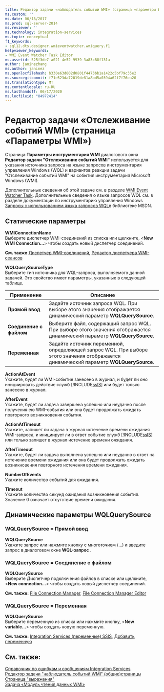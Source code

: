 ```yaml
---
title: Редактор задачи «наблюдатель событий WMI» (страница «параметры WMI») | Документация Майкрософт
ms.custom: ''
ms.date: 06/13/2017
ms.prod: sql-server-2014
ms.reviewer: ''
ms.technology: integration-services
ms.topic: conceptual
f1_keywords:
- sql12.dts.designer.wmieventwatcher.wmiquery.f1
helpviewer_keywords:
- WMI Event Watcher Task Editor
ms.assetid: 525f3de7-a021-4e52-9939-3a83c88f131a
author: janinezhang
ms.author: janinez
ms.openlocfilehash: b330e63d802d0801f4473bb1a1422c5bf79c35e2
ms.sourcegitcommit: f71e523da72019de81a8bd5a0394a62f7f76ea20
ms.translationtype: MT
ms.contentlocale: ru-RU
ms.lasthandoff: 06/17/2020
ms.locfileid: "84972414"
---
```

# <a name="wmi-event-watcher-task-editor-wmi-options-page"></a>Редактор задачи «Отслеживание событий WMI» (страница «Параметры WMI»)
  Страница **Параметры инструментария WMI** диалогового окна **Редактор задачи "Отслеживание событий WMI"** используется для указания источника запроса на языке запросов инструментария управления Windows (WQL) и вариантов реакции задачи "Отслеживание событий WMI" на события инструментария Microsoft Windows (WMI).  
  
 Дополнительные сведения об этой задаче см. в разделе [WMI Event Watcher Task](control-flow/wmi-event-watcher-task.md). Дополнительные сведения о языке запросов WQL см. в разделе документации по инструментарию управления Windows [Запросы с использованием языка запросов WQL](https://go.microsoft.com/fwlink/?LinkId=79045)в библиотеке MSDN.  
  
## <a name="static-options"></a>Статические параметры  
 **WMIConnectionName**  
 Выберите диспетчер WMI-соединений из списка или щелкните, \<**New WMI Connection...**> чтобы создать новый диспетчер соединений.  
  
 **См. также** [Диспетчер WMI-соединений](connection-manager/wmi-connection-manager.md), [Редактор диспетчера WMI-сеансов](../../2014/integration-services/wmi-connection-manager-editor.md)  
  
 **WQLQuerySourceType**  
 Выберите тип источника для WQL-запроса, выполняемого данной задачей. Это свойство имеет параметры, указанные в следующей таблице.  
  
|Применение|Описание|  
|-----------|-----------------|  
|**Прямой ввод**|Задайте источник запроса WQL. При выборе этого значения отображается динамический параметр **WQLQuerySource**.|  
|**Соединение с файлом**|Выберите файл, содержащий запрос WQL. При выборе этого значения отображается динамический параметр **WQLQuerySource**.|  
|**Переменная**|Задайте источник переменной, определяющей запрос WQL. При выборе этого значения отображается динамический параметр **WQLQuerySource**.|  
  
 **ActionAtEvent**  
 Укажите, будет ли WMI-событие занесено в журнал, и будет ли оно инициировать действие служб [!INCLUDE[ssIS](../includes/ssis-md.md)] или будет только занесено в журнал.  
  
 **AfterEvent**  
 Укажите, будет ли задача завершена успешно или неудачно после получения ею WMI-события или она будет продолжать ожидать повторного возникновения события.  
  
 **ActionAtTimeout**  
 Укажите, запишет ли задача в журнал истечение времени ожидания WMI-запроса, и инициирует ли в ответ событие служб [!INCLUDE[ssIS](../includes/ssis-md.md)] или только запишет в журнал истечение времени ожидания.  
  
 **AfterTimeout**  
 Укажите, будет ли задача выполнена успешно или неудачно в ответ на истечение времени ожидания или она будет продолжать ожидать возникновения повторного истечения времени ожидания.  
  
 **NumberOfEvents**  
 Укажите количество событий для ожидания.  
  
 **Timeout**  
 Укажите количество секунд ожидания возникновения события. Значение 0 означает отсутствие времени ожидания.  
  
## <a name="wqlquerysource-dynamic-options"></a>Динамические параметры WQLQuerySource  
  
### <a name="wqlquerysource--direct-input"></a>WQLQuerySource = Прямой ввод  
 **WQLQuerySource**  
 Укажите запрос или нажмите кнопку с многоточием (...) и введите запрос в диалоговом окне **WQL-запрос** .  
  
### <a name="wqlquerysource--file-connection"></a>WQLQuerySource = Соединение с файлом  
 **WQLQuerySource**  
 Выберите Диспетчер подключения файлов в списке или щелкните, \<**New connection...**> чтобы создать новый диспетчер соединений.  
  
 **См. также:** [File Connection Manager](connection-manager/file-connection-manager.md), [File Connection Manager Editor](../../2014/integration-services/file-connection-manager-editor.md)  
  
### <a name="wqlquerysource--variable"></a>WQLQuerySource = Переменная  
 **WQLQuerySource**  
 Выберите переменную из списка или нажмите кнопку, \<**New variable...**> чтобы создать новую переменную.  
  
 **См. также:** [Integration Services &#40;переменные&#41; SSIS](integration-services-ssis-variables.md), [Добавить переменную](../../2014/integration-services/add-variable.md)  
  
## <a name="see-also"></a>См. также:  
 [Справочник по ошибкам и сообщениям Integration Services](../../2014/integration-services/integration-services-error-and-message-reference.md)   
 [Редактор задачи "наблюдатель событий WMI" &#40;общие&#41;страницы](general-page-of-integration-services-designers-options.md)   
 [Страница "выражения"](expressions/expressions-page.md)   
 [Задача «Модуль чтения данных WMI»](control-flow/wmi-data-reader-task.md)  
  
  
